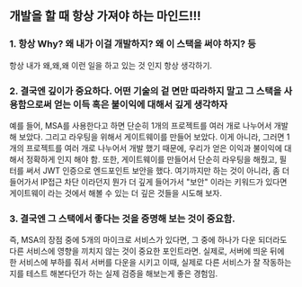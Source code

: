 ## 개발을 할 때 항상 가져야 하는 마인드!!!
### 1. 항상 Why? 왜 내가 이걸 개발하지? 왜 이 스택을 써야 하지? 등
항상 내가 왜,왜,왜 이런 일을 하고 있는 것 인지 항상 생각하기.
### 2. 결국엔 깊이가 중요하다. 어떤 기술의 겉 면만 따라하지 말고 그 스택을 사용함으로써 얻는 이득 혹은 불이익에 대해서 깊게 생각하자
예를 들어, MSA를 사용한다고 하면 단순히 1개의 프로젝트를 여러 개로 나누어서 개발해 보았다. 그리고 라우팅을 위해서 게이트웨이를 만들어 보았다.
이게 아니라, 그러면 1개의 프로젝트를 여러 개로 나누어서 개발 했기 때문에, 우리가 얻은 이익과 불이익에 대해서 정확하게 인지 해야 함. 또한, 게이트웨이를 만들어서 단순히 라우팅을 해줬고, 필터를 써서 JWT 인증으로 엔드포인트 보안을 했다. 여기까지만 하는 것이 아니라, 좀 더 들어가서 IP접근 차단 이라던지 뭔가 더 깊게 들어가서 "보안" 이라는 키워드가 있다면 게이트웨이 라는 것에서 해볼 수 있는 더 깊은 것들을 시도해 보자.
### 3. 결국엔 그 스택에서 좋다는 것을 증명해 보는 것이 중요함.
즉, MSA의 장점 중에 5개의 마이크로 서비스가 있다면, 그 중에 하나가 다운 되더라도 다른 서비스에 영향을 끼치지 않는 것이 중요한 포인트라면.
실제로, 서버에 띄운 뒤에 한 서비스에 부하를 줘서 서버를 다운을 시키고 이때, 실제로 다른 서비스가 잘 작동하는지를 테스트 해본다던가 하는 실제 검증을 해보는게 좋은 경험임.